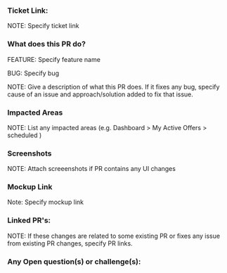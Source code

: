 ### Ticket Link: 

NOTE: Specify ticket link

### What does this PR do?

FEATURE: Specify feature name

BUG: Specify bug 

NOTE: Give a description of what this PR does. If it fixes any bug, specify cause of an issue and approach/solution added to fix that issue.


### Impacted Areas

NOTE: List any impacted areas (e.g. Dashboard > My Active Offers > scheduled )


### Screenshots

NOTE: Attach screeenshots if PR contains any UI changes

### Mockup Link

Note: Specify mockup link

### Linked PR's:

NOTE: If these changes are related to some existing PR or fixes any issue from existing PR changes, specify PR links.

### Any Open question(s) or challenge(s):
